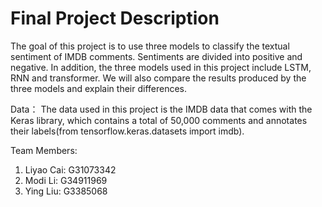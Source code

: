 # Final Project Description

The goal of this project is to use three models to classify the textual sentiment of IMDB comments. Sentiments are divided into positive and negative. In addition, the three models used in this project include LSTM, RNN and transformer. We will also compare the results produced by the three models and explain their differences.

Data：
The data used in this project is the IMDB data that comes with the Keras library, which contains a total of 50,000 comments and annotates their labels(from tensorflow.keras.datasets import imdb). 

Team Members:
1. Liyao Cai: G31073342
2. Modi Li: G34911969
3. Ying Liu: G3385068


